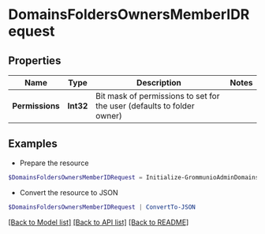 # DomainsFoldersOwnersMemberIDRequest
## Properties

Name | Type | Description | Notes
------------ | ------------- | ------------- | -------------
**Permissions** | **Int32** | Bit mask of permissions to set for the user (defaults to folder owner) | 

## Examples

- Prepare the resource
```powershell
$DomainsFoldersOwnersMemberIDRequest = Initialize-GrommunioAdminDomainsFoldersOwnersMemberIDRequest  -Permissions null
```

- Convert the resource to JSON
```powershell
$DomainsFoldersOwnersMemberIDRequest | ConvertTo-JSON
```

[[Back to Model list]](../README.md#documentation-for-models) [[Back to API list]](../README.md#documentation-for-api-endpoints) [[Back to README]](../README.md)

